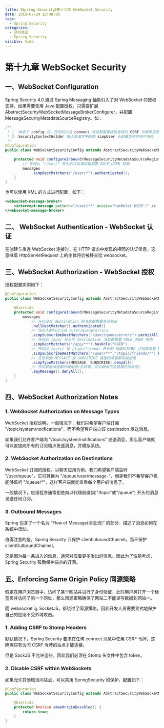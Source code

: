 ```yaml
---
title: 《Spring Security》第十九章 WebSocket Security
date: 2019-07-24 10:48:00
tags:
  - Spring Security
categories:
  - 读书笔记
  - Spring Security
visible: hide
---
```


# 第十九章 WebSocket Security

## 一、WebSocket Configuration

Spring Security 4.0 通过 Spring Messaging 抽象引入了对  WebSocket 的授权支持。如果需要使用 Java 配置授权，只需要扩展 AbstractSecurityWebSocketMessageBrokerConfigurer，并配置 MessageSecurityMetadataSourceRegistry。如：

```java
/**
 * 1. 继承了 config 后，任何的入站 connect 消息都需要提供有效的 CSRF 令牌来实施同源策略
 * 2. SecurityContextHolder 由入站请求中的额 simpUser 头部属性中的用户填充
 */
@Configuration
public class WebSocketSecurityConfig extends AbstractSecurityWebSocketMessageBrokerConfigurer {
    
    protected void configureInbound(MessageSecurityMetadataSourceRegistry messages) {
        // 任何以 "/user/" 开头的入站请求都需要 ROLE_USER 权限
        messages
            .simpDestMatchers("/user/*").authenticated();
    }
}
```

也可以使用 XML 的方式进行配置，如下：

```xml
<websocket-message-broker>
	<intercept-message pattern="/user/**" access="hasRole('USER')" />
</websocket-message-broker>
```

## 二、 WebSocket Authentication - WebSocket 认证

在创建与重连 WebSocket 连接时，在 HTTP 请求中发现的相同的认证信息。这意味着 HttpServletRequest 上的主体将会被移交给 websocket。

## 三、WebSocket Authorization - WebSocket 授权

授权配置实例如下：

```java
@Configuration
public class WebSocketSecurityConfig extends AbstractSecurityWebSocketMessageBrokerConfigurer {
    
    @Override
    protected void configureInbound(MessageSecurityMetadataSourceRegistry messages) {
        messages
            // 任何没有 destination 的消息都需要身份验证
            .nullDestMatcher().authenticated()
            // 任何人都可以订阅 /user/queue/errors
            .simpSubscribeDestMatchers("/user/queue/errors").permitAll()
            // 任何以 /app/ 开头的 destination 消息都需要 ROLE_USER 角色
            .simpDestMatchers("/app/**").hasRole("USER")
            // 任何以 /user/ 或 /topc/friends 开头的 SUBSCRIBE 订阅都需要 ROLE_USER 角色
            .simpSubscribeDestMatchers("/user/**","/topic/friends/*").hasRole("USER")
            // 任何其他 MESSAGE 或 SUBSCRIBE 类型的消息都将被拒绝
            .simpTypeMatchers(MESSAGE, SUBSCRIBE).denyAll()
            // 任何其他消息都将被拒绝(这样做，可以确保不会遗漏任何消息)
            .anyMessage().denyAll();
    }
}
```

## 四、WebSocket Authorization Notes

### 1. WebSocket Authorization on Message Types

WebSocket 授权说明，一般情况下，我们只希望客户端订阅 "/topic/system/notifications"，而不希望客户端向该 destination 发送消息。

如果我们允许客户端向 "/topic/system/notifications" 发送消息，那么客户端就可以直接向所有的订阅端点发送消息，并模拟系统。

### 2. WebSocket Authorization on Destinations

WebSocket 订阅的授权。以聊天应用为例，我们希望客户端监听 "/user/queue"，它将转换为 "/queue/user/message-<sessionid>"，但是我们不希望客户机能够监听 "/queue/*"，这样客户端就能查看每个用户的消息了。

一般情况下，应用程序通常拒绝向以代理前缀(如"/topic"或"/queue") 开头的消息发送任何订阅。

### 3. Outbound Messages

Spring 包含了一个名为 “Flow of Message(消息流)” 的部分，描述了消息如何在系统中流动。

值得注意的是，Spring Security 只保护 clientInboundChannel，而不保护 clientOutboundChannel。

这是因为每一条进入的信息，通常对应着更多发出的信息。因此为了性能考虑，Spring Security 鼓励保护端点的订阅。

## 五、Enforcing Same Origin Policy 同源策略

假定在用户浏览器中，访问了某个网站并进行了身份验证，此时用户另打开一个标签页并访问了另一个网址，那么同源策略确保了网站二不能读写数据到网站一。

而 websocket 与 SocketJS，都绕过了同源策略，因此开发人员需要显式地保护自己的应用不受外域攻击。

### 1. Adding CSRF to Stomp Headers

默认情况下，Spring Security 要求在任何 connect 消息中使用 CSRF 令牌，这确保只有访问 CSRF 令牌的站点才能连接。

但是 SockJS 不允许这些，因此我们必须在 Stomp 头文件中包含 token。

### 2. Disable CSRF within WebSockets

如果允许其他域访问站点，可以禁用 SpringSecurity 的保护，配置如下：

```java
@Configuration
public class WebSocketSecurityConfig extends AbstractSecurityWebSocketMessageBrokerConfigurer {
    
    @Override
    protected boolean smaeOriginDesabled() {
        return true;
    }
}
```


